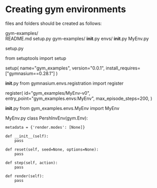 # Creating gym environments

files and folders should be created as follows:

gym-examples/  
    README.md
    setup.py
    gym-examples/ 
        __init__.py
        envs/
            __init__.py
            MyEnv.py


setup.py

from setuptools import setup

setup(
    name="gym_examples",
    version="0.0.1",
    install_requires=["gymnasium==0.28.1"]
)


__init__.py
from gymnasium.envs.registration import register

register(
     id="gym_examples/MyEnv-v0",
     entry_point="gym_examples.envs:MyEnv",
     max_episode_steps=200,
)


__init__.py
from gym_examples.envs.MyEnv import MyEnv


MyEnv.py
class PershInvEnv(gym.Env):

    metadata = {'render.modes': [None]}

    def __init__(self):
        pass

    def reset(self, seed=None, options=None):
        pass

    def step(self, action):
        pass

    def render(self):
        pass